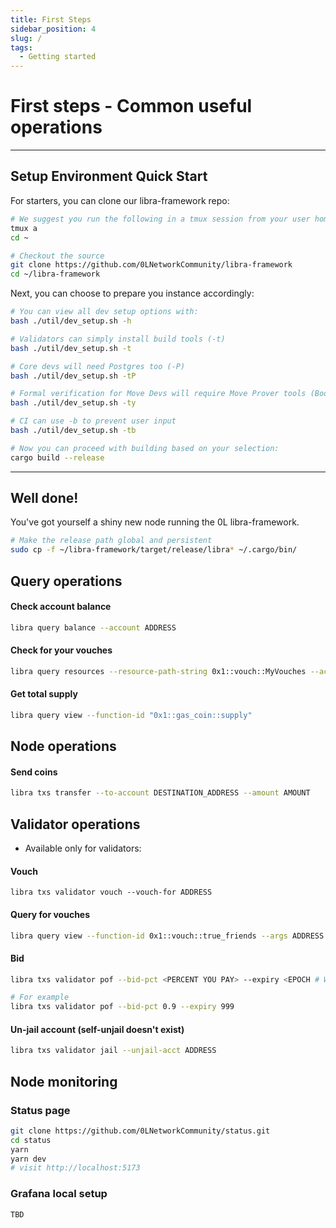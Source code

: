 ```yaml
---
title: First Steps
sidebar_position: 4
slug: /
tags:
  - Getting started
---
```


# First steps - Common useful operations
---

## Setup Environment Quick Start

For starters, you can clone our libra-framework repo:

``` bash
# We suggest you run the following in a tmux session from your user home directory
tmux a
cd ~

# Checkout the source
git clone https://github.com/0LNetworkCommunity/libra-framework
cd ~/libra-framework
```

Next, you can choose to prepare you instance accordingly:

``` bash 
# You can view all dev setup options with:
bash ./util/dev_setup.sh -h

# Validators can simply install build tools (-t)
bash ./util/dev_setup.sh -t

# Core devs will need Postgres too (-P)
bash ./util/dev_setup.sh -tP

# Formal verification for Move Devs will require Move Prover tools (Boogie) (-y)
bash ./util/dev_setup.sh -ty

# CI can use -b to prevent user input
bash ./util/dev_setup.sh -tb

# Now you can proceed with building based on your selection:
cargo build --release
```

---

## Well done! 
You've got yourself a shiny new node running the 0L libra-framework. 

``` bash
# Make the release path global and persistent
sudo cp -f ~/libra-framework/target/release/libra* ~/.cargo/bin/
```

## Query operations

#### Check account balance

``` bash
libra query balance --account ADDRESS
```

#### Check for your vouches
``` bash
libra query resources --resource-path-string 0x1::vouch::MyVouches --account ADDRESS
```

#### Get total supply

``` bash
libra query view --function-id "0x1::gas_coin::supply"
```

## Node operations

#### Send coins

``` bash
libra txs transfer --to-account DESTINATION_ADDRESS --amount AMOUNT
```

## Validator operations 
- Available only for validators:

#### Vouch 
```
libra txs validator vouch --vouch-for ADDRESS
```

#### Query for vouches
``` bash
libra query view --function-id 0x1::vouch::true_friends --args ADDRESS
```

#### Bid
``` bash
libra txs validator pof --bid-pct <PERCENT YOU PAY> --expiry <EPOCH # WHEN BID EXPIRES>

# For example
libra txs validator pof --bid-pct 0.9 --expiry 999
```

#### Un-jail account (self-unjail doesn't exist)
``` bash
libra txs validator jail --unjail-acct ADDRESS
```


## Node monitoring

### Status page

``` bash
git clone https://github.com/0LNetworkCommunity/status.git
cd status
yarn
yarn dev
# visit http://localhost:5173
```

### Grafana local setup

`TBD`
